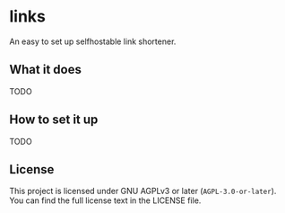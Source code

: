 # links

An easy to set up selfhostable link shortener.

## What it does

TODO

## How to set it up

TODO

## License

This project is licensed under GNU AGPLv3 or later (`AGPL-3.0-or-later`). You can find the full license text in the LICENSE file.
